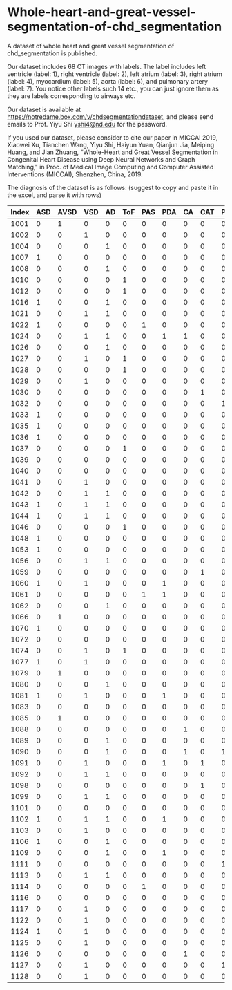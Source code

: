 # Whole-heart-and-great-vessel-segmentation-of-chd_segmentation
A dataset of whole heart and great vessel segmentation of chd_segmentation is published.

Our dataset includes 68 CT images with labels. The label includes left ventricle (label: 1), right ventricle (label: 2), left atrium (label: 3), right atrium (label: 4), myocardium (label: 5), aorta (label: 6), and pulmonary artery (label: 7).
You notice other labels such 14 etc., you can just ignore them as they are labels corresponding to airways etc.

Our dataset is available at https://notredame.box.com/v/chdsegmentationdataset, and please send emails to Prof. Yiyu Shi yshi4@nd.edu for the password. 

If you used our dataset, please consider to cite our paper in MICCAI 2019, Xiaowei Xu, Tianchen Wang, Yiyu Shi, Haiyun Yuan, Qianjun Jia, Meiping Huang, and Jian Zhuang, "Whole-Heart and Great Vessel Segmentation in Congenital Heart Disease using Deep Neural Networks and Graph Matching," in Proc. of Medical Image Computing and Computer Assisted Interventions (MICCAI), Shenzhen, China, 2019.

The diagnosis of the dataset is as follows: (suggest to copy and paste it in the excel, and parse it with rows)

| Index | ASD | AVSD | VSD | AD | ToF | PAS | PDA | CA | CAT | PS | AAA | TGA | SV | PuA | Normal |
|-------|-----|------|-----|----|-----|-----|-----|----|-----|----|-----|-----|----|-----|--------|
| 1001  | 0   | 1    | 0   | 0  | 0   | 0   | 0   | 0  | 0   | 0  | 0   | 0   | 0  | 0   | 0      |
| 1002  | 0   | 0    | 1   | 0  | 0   | 0   | 0   | 0  | 0   | 0  | 0   | 0   | 0  | 0   | 0      |
| 1004  | 0   | 0    | 0   | 1  | 0   | 0   | 0   | 0  | 0   | 0  | 0   | 0   | 0  | 0   | 0      |
| 1007  | 1   | 0    | 0   | 0  | 0   | 0   | 0   | 0  | 0   | 0  | 0   | 0   | 0  | 0   | 0      |
| 1008  | 0   | 0    | 0   | 1  | 0   | 0   | 0   | 0  | 0   | 0  | 0   | 0   | 0  | 0   | 0      |
| 1010  | 0   | 0    | 0   | 0  | 1   | 0   | 0   | 0  | 0   | 0  | 0   | 0   | 0  | 0   | 0      |
| 1012  | 0   | 0    | 0   | 0  | 1   | 0   | 0   | 0  | 0   | 0  | 0   | 0   | 0  | 0   | 0      |
| 1016  | 1   | 0    | 0   | 1  | 0   | 0   | 0   | 0  | 0   | 0  | 0   | 0   | 0  | 0   | 0      |
| 1021  | 0   | 0    | 1   | 1  | 0   | 0   | 0   | 0  | 0   | 0  | 0   | 0   | 0  | 0   | 0      |
| 1022  | 1   | 0    | 0   | 0  | 0   | 1   | 0   | 0  | 0   | 0  | 0   | 0   | 0  | 0   | 0      |
| 1024  | 0   | 0    | 1   | 1  | 0   | 0   | 1   | 1  | 0   | 0  | 0   | 0   | 0  | 0   | 0      |
| 1026  | 0   | 0    | 0   | 1  | 0   | 0   | 0   | 0  | 0   | 0  | 0   | 0   | 0  | 0   | 0      |
| 1027  | 0   | 0    | 1   | 0  | 1   | 0   | 0   | 0  | 0   | 0  | 0   | 0   | 0  | 0   | 0      |
| 1028  | 0   | 0    | 0   | 0  | 1   | 0   | 0   | 0  | 0   | 0  | 0   | 0   | 0  | 0   | 0      |
| 1029  | 0   | 0    | 1   | 0  | 0   | 0   | 0   | 0  | 0   | 0  | 0   | 0   | 0  | 0   | 0      |
| 1030  | 0   | 0    | 0   | 0  | 0   | 0   | 0   | 0  | 1   | 0  | 0   | 0   | 0  | 0   | 0      |
| 1032  | 0   | 0    | 0   | 0  | 0   | 0   | 0   | 0  | 0   | 1  | 0   | 0   | 0  | 0   | 0      |
| 1033  | 1   | 0    | 0   | 0  | 0   | 0   | 0   | 0  | 0   | 0  | 0   | 0   | 0  | 0   | 0      |
| 1035  | 1   | 0    | 0   | 0  | 0   | 0   | 0   | 0  | 0   | 0  | 0   | 0   | 0  | 0   | 0      |
| 1036  | 1   | 0    | 0   | 0  | 0   | 0   | 0   | 0  | 0   | 0  | 0   | 0   | 0  | 0   | 0      |
| 1037  | 0   | 0    | 0   | 0  | 1   | 0   | 0   | 0  | 0   | 0  | 0   | 0   | 0  | 0   | 0      |
| 1039  | 0   | 0    | 0   | 0  | 0   | 0   | 0   | 0  | 0   | 0  | 1   | 0   | 0  | 0   | 0      |
| 1040  | 0   | 0    | 0   | 0  | 0   | 0   | 0   | 0  | 0   | 0  | 0   | 0   | 0  | 0   | 1      |
| 1041  | 0   | 0    | 1   | 0  | 0   | 0   | 0   | 0  | 0   | 0  | 0   | 0   | 0  | 0   | 0      |
| 1042  | 0   | 0    | 1   | 1  | 0   | 0   | 0   | 0  | 0   | 0  | 0   | 0   | 0  | 0   | 0      |
| 1043  | 1   | 0    | 1   | 1  | 0   | 0   | 0   | 0  | 0   | 0  | 0   | 1   | 0  | 0   | 0      |
| 1044  | 1   | 0    | 1   | 1  | 0   | 0   | 0   | 0  | 0   | 0  | 0   | 0   | 0  | 0   | 0      |
| 1046  | 0   | 0    | 0   | 0  | 1   | 0   | 0   | 0  | 0   | 0  | 0   | 0   | 0  | 0   | 0      |
| 1048  | 1   | 0    | 0   | 0  | 0   | 0   | 0   | 0  | 0   | 0  | 1   | 0   | 0  | 0   | 0      |
| 1053  | 1   | 0    | 0   | 0  | 0   | 0   | 0   | 0  | 0   | 0  | 1   | 0   | 0  | 0   | 0      |
| 1056  | 0   | 0    | 1   | 1  | 0   | 0   | 0   | 0  | 0   | 0  | 0   | 0   | 0  | 0   | 0      |
| 1059  | 0   | 0    | 0   | 0  | 0   | 0   | 0   | 0  | 1   | 0  | 0   | 0   | 0  | 0   | 0      |
| 1060  | 1   | 0    | 1   | 0  | 0   | 0   | 1   | 0  | 0   | 0  | 0   | 1   | 1  | 0   | 0      |
| 1061  | 0   | 0    | 0   | 0  | 0   | 1   | 1   | 0  | 0   | 0  | 0   | 0   | 0  | 0   | 0      |
| 1062  | 0   | 0    | 0   | 1  | 0   | 0   | 0   | 0  | 0   | 0  | 0   | 0   | 0  | 0   | 0      |
| 1066  | 0   | 1    | 0   | 0  | 0   | 0   | 0   | 0  | 0   | 0  | 0   | 0   | 0  | 0   | 0      |
| 1070  | 1   | 0    | 0   | 0  | 0   | 0   | 0   | 0  | 0   | 0  | 0   | 0   | 0  | 0   | 0      |
| 1072  | 0   | 0    | 0   | 0  | 0   | 0   | 0   | 0  | 0   | 0  | 0   | 0   | 0  | 0   | 1      |
| 1074  | 0   | 0    | 1   | 0  | 1   | 0   | 0   | 0  | 0   | 0  | 0   | 0   | 0  | 0   | 0      |
| 1077  | 1   | 0    | 1   | 0  | 0   | 0   | 0   | 0  | 0   | 0  | 1   | 0   | 0  | 0   | 0      |
| 1079  | 0   | 1    | 0   | 0  | 0   | 0   | 0   | 0  | 0   | 0  | 0   | 0   | 0  | 0   | 0      |
| 1080  | 0   | 0    | 0   | 1  | 0   | 0   | 0   | 0  | 0   | 0  | 0   | 0   | 0  | 0   | 0      |
| 1081  | 1   | 0    | 1   | 0  | 0   | 0   | 1   | 0  | 0   | 0  | 1   | 0   | 0  | 0   | 0      |
| 1083  | 0   | 0    | 0   | 0  | 0   | 0   | 0   | 0  | 0   | 0  | 0   | 1   | 0  | 0   | 0      |
| 1085  | 0   | 1    | 0   | 0  | 0   | 0   | 0   | 0  | 0   | 0  | 0   | 1   | 0  | 0   | 0      |
| 1088  | 0   | 0    | 0   | 0  | 0   | 0   | 0   | 1  | 0   | 0  | 0   | 0   | 0  | 0   | 0      |
| 1089  | 0   | 0    | 0   | 1  | 0   | 0   | 0   | 0  | 0   | 0  | 0   | 0   | 0  | 0   | 0      |
| 1090  | 0   | 0    | 0   | 1  | 0   | 0   | 0   | 1  | 0   | 1  | 0   | 0   | 0  | 0   | 0      |
| 1091  | 0   | 0    | 1   | 0  | 0   | 0   | 1   | 0  | 1   | 0  | 1   | 0   | 0  | 0   | 0      |
| 1092  | 0   | 0    | 1   | 1  | 0   | 0   | 0   | 0  | 0   | 0  | 0   | 0   | 0  | 1   | 0      |
| 1098  | 0   | 0    | 0   | 0  | 0   | 0   | 0   | 0  | 1   | 0  | 0   | 0   | 0  | 0   | 0      |
| 1099  | 0   | 0    | 1   | 1  | 0   | 0   | 0   | 0  | 0   | 0  | 0   | 0   | 0  | 1   | 0      |
| 1101  | 0   | 0    | 0   | 0  | 0   | 0   | 0   | 0  | 0   | 0  | 0   | 0   | 0  | 0   | 1      |
| 1102  | 1   | 0    | 1   | 1  | 0   | 0   | 1   | 0  | 0   | 0  | 0   | 0   | 0  | 1   | 0      |
| 1103  | 0   | 0    | 1   | 0  | 0   | 0   | 0   | 0  | 0   | 0  | 0   | 0   | 0  | 0   | 0      |
| 1106  | 1   | 0    | 0   | 1  | 0   | 0   | 0   | 0  | 0   | 0  | 1   | 0   | 0  | 0   | 0      |
| 1109  | 0   | 0    | 0   | 1  | 0   | 0   | 1   | 0  | 0   | 0  | 0   | 0   | 0  | 0   | 0      |
| 1111  | 0   | 0    | 0   | 0  | 0   | 0   | 0   | 0  | 0   | 1  | 0   | 0   | 0  | 0   | 0      |
| 1113  | 0   | 0    | 1   | 1  | 0   | 0   | 0   | 0  | 0   | 0  | 0   | 0   | 0  | 1   | 0      |
| 1114  | 0   | 0    | 0   | 0  | 0   | 1   | 0   | 0  | 0   | 0  | 0   | 0   | 0  | 0   | 0      |
| 1116  | 0   | 0    | 0   | 0  | 0   | 0   | 0   | 0  | 0   | 0  | 0   | 0   | 1  | 0   | 0      |
| 1117  | 0   | 0    | 1   | 0  | 0   | 0   | 0   | 0  | 0   | 0  | 0   | 0   | 0  | 1   | 0      |
| 1122  | 0   | 0    | 1   | 0  | 0   | 0   | 0   | 0  | 0   | 0  | 0   | 0   | 0  | 1   | 0      |
| 1124  | 1   | 0    | 1   | 0  | 0   | 0   | 0   | 0  | 0   | 0  | 1   | 0   | 0  | 0   | 0      |
| 1125  | 0   | 0    | 1   | 0  | 0   | 0   | 0   | 0  | 0   | 0  | 0   | 0   | 0  | 1   | 0      |
| 1126  | 0   | 0    | 0   | 0  | 0   | 0   | 0   | 1  | 0   | 0  | 0   | 0   | 0  | 0   | 0      |
| 1127  | 0   | 0    | 1   | 0  | 0   | 0   | 0   | 0  | 0   | 1  | 0   | 0   | 0  | 0   | 0      |
| 1128  | 0   | 0    | 1   | 0  | 0   | 0   | 0   | 0  | 0   | 0  | 0   | 0   | 0  | 0   | 0      |
